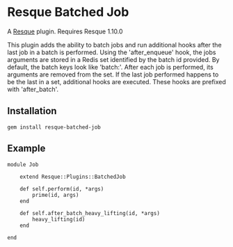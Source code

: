 Resque Batched Job
==================

A [Resque](http://github.com/defunkt/resque) plugin. Requires Resque 1.10.0

This plugin adds the ability to batch jobs and run additional hooks after the last job in a batch is performed.  Using the 'after_enqueue' hook, the jobs 
arguments are stored in a Redis set identified by the batch id provided.  By default, the batch keys look like 'batch:<id>'.  After each job is performed, its arguments are removed from the set.  If the last job performed happens to be the last in a set, additional hooks are executed.  These hooks are prefixed with 'after_batch'.


Installation
------------
	gem install resque-batched-job
	
Example
-------
	
	module Job
	
		extend Resque::Plugins::BatchedJob
	
		def self.perform(id, *args)
			prime(id, args)
		end
		
		def self.after_batch_heavy_lifting(id, *args)
			heavy_lifting(id)
		end

	end
